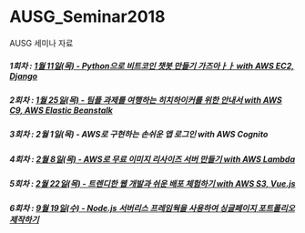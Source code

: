 # AUSG_Seminar2018
AUSG 세미나 자료
##### 1회차 : [1월 11일(목) - Python으로 비트코인 챗봇 만들기 가즈아ㅏㅏ with AWS EC2, Django](AUSG_KakaoBot)
##### 2회차 : [1월 25일(목) - 팀플 과제를 여행하는 히치하이커를 위한 안내서 with AWS C9, AWS Elastic Beanstalk](teamplay)
##### 3회차 : 2월 1일(목) - AWS로 구현하는 손쉬운 앱 로그인 with AWS Cognito
##### 4회차 : [2월 8일(목) - AWS로 무료 이미지 리사이즈 서버 만들기 with AWS Lambda](ImageResize)
##### 5회차 : [2월 22일(목) - 트렌디한 웹 개발과 쉬운 배포 체험하기 with AWS S3, Vue.js](TrendyWebDev)
##### 6회차 : [9월 19일(수) - Node.js 서버리스 프레임웍을 사용하여 싱글페이지 포트폴리오 제작하기](https://github.com/yoonhoGo/serverless-spa-portfolio/blob/master/README.md)
